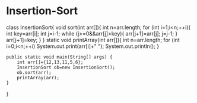 # Insertion-Sort
class InsertionSort{
    void sort(int arr[]){
        int n=arr.length;
        for (int i=1;i<n;++i){
            int key=arr[i];
            int j=i-1;
            while (j>=0&&arr[j]>key){
                arr[j+1]=arr[j];
                j=j-1;
            }
            arr[j+1]=key;
        }
    }
    static void printArray(int arr[]){
        int n=arr.length;
        for (int i=0;i<n;++i)
            System.out.print(arr[i]+" ");
        System.out.println();
    }

    public static void main(String[] args) {
        int arr[]={12,13,11,5,6};
        InsertionSort ob=new InsertionSort();
        ob.sort(arr);
        printArray(arr);
    }
}
